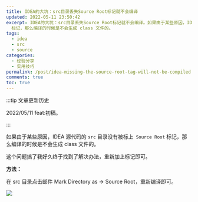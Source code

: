 ```yaml
---
title: IDEA的大坑：src目录丢失Source Root标记就不会编译
updated: 2022-05-11 23:50:42
excerpt: IDEA的大坑：src目录丢失Source Root标记就不会编译。如果由于某些原因，IDEA 源代码的 src 目录没有被标上 Source Root
  标记，那么编译的时候是不会生成 class 文件的。
tags:
  - idea
  - src
  - source
categories:
  - 经验分享
  - 实用技巧
permalink: /post/idea-missing-the-source-root-tag-will-not-be-compiled.html
comments: true
toc: true
---
```

:::tip 文章更新历史

2022/05/11 feat:初稿。

:::

如果由于某些原因，IDEA 源代码的 `src` 目录没有被标上` Source Root` 标记，那么编译的时候是不会生成 class 文件的。

这个问题搞了我好久终于找到了解决办法，重新加上标记即可。

**方法：**

在 src 目录点击邮件 Mark Directory as -> Source Root，重新编译即可。

![](https://img1.terwer.space/20220511200506.png)